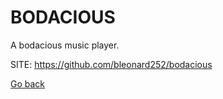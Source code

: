 # BODACIOUS
 
 A bodacious music player.
 
 SITE: https://github.com/bleonard252/bodacious

 [Go back](https://portable-linux-apps.github.io/apps.html)
